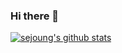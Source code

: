 ### Hi there 👋
[![sejoung's github stats](https://github-readme-stats.vercel.app/api?username=sejoung)](https://github.com/anuraghazra/github-readme-stats)

<!--
**sejoung/sejoung** is a ✨ _special_ ✨ repository because its `README.md` (this file) appears on your GitHub profile.

Here are some ideas to get you started:

- 🔭 I’m currently working on ...
- 🌱 I’m currently learning ...
- 👯 I’m looking to collaborate on ...
- 🤔 I’m looking for help with ...
- 💬 Ask me about ...
- 📫 How to reach me: ...
- 😄 Pronouns: ...
- ⚡ Fun fact: ...
-->
